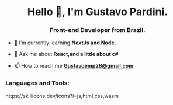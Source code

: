 <h1 align="center">Hello 👋, I'm Gustavo Pardini.</h1>
<h3 align="center">Front-end Developer from Brazil.</h3>

- 🌱 I’m currently learning **NextJs and Node.**

- 💬 Ask me about **React,and a little about c#**

- 📫 How to reach me **Gustavoemp28@gmail.com**


<p align="left">
</p>

<h3 align="left">Languages and Tools:</h3>
https://skillicons.dev/icons?i=js,html,css,wasm
